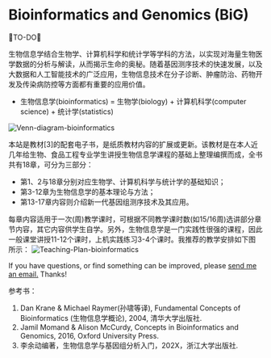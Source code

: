 # Bioinformatics and Genomics (BiG)

🐘TO-DO🐘

生物信息学结合生物学、计算机科学和统计学等学科的方法，以实现对海量生物医学数据的分析与解读，从而揭示生命的奥秘。随着基因测序技术的快速发展，以及大数据和人工智能技术的广泛应用，生物信息技术在分子诊断、肿瘤防治、药物开发及传染病防控等方面都有重要的应用价值。
* 生物信息学(bioinformatics) = 生物学(biology) + 计算机科学(computer science) + 统计学(statistics)

![Venn-diagram-bioinformatics](https://raw.githubusercontent.com/adong77/bigbook/master/imageBed/Venn-diagram-bioinformatics.png)

本站是教材[3]的配套电子书，是纸质教材内容的扩展或更新。该教材是在本人近几年给生物、食品工程专业学生讲授生物信息学课程的基础上整理编撰而成，全书共有18章，可分为三部分：
* 第1、2与18章分别对应生物学、计算机科学与统计学的基础知识；
* 第3-12章为生物信息学的基本理论与方法；
* 第13-17章内容则介绍新一代基因组测序技术及其应用。

每章内容适用于一次(周)教学课时，可根据不同教学课时数(如15/16周)选讲部分章节内容，其它内容供学生自学。另外，生物信息学是一门实践性很强的课程，因此一般课堂讲授11-12个课时，上机实践练习3-4个课时。我推荐的教学安排如下图所示：
![Teaching-Plan-bioinformatics](https://raw.githubusercontent.com/adong77/bigbook/master/imageBed/Teaching-plan-bioinformatics.png)

If you have questions, or find something can be improved, please <a href="mailto:youdng@hotmail.com">send me an email.</a> Thanks!

参考书：
1. Dan Krane & Michael Raymer(孙啸等译), Fundamental Concepts of Bioinformatics (生物信息学概论), 2004, 清华大学出版社.
2. Jamil Momand & Alison McCurdy, Concepts in Bioinformatics and Genomics, 2016, Oxford University Press.
3. 李余动编著，生物信息学与基因组分析入门，202X，浙江大学出版社.
